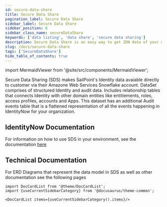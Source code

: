 ```yaml
---
id: secure-data-share
title: Secure Data Share
pagination_label: Secure Data Share
sidebar_label: Secure Data Share
sidebar_position: 6
sidebar_class_name: secureDataShare
keywords: ['data listing', 'data share', 'secure data sharing']
description: Secure Data Share is an easy way to get IDN data of your organization in a structured format.
slug: /docs/secure-data-share
tags: ['SecureDataShare']
hide_table_of_contents: true
---
```


import MermaidViewer from '@site/src/components/MermaidViewer';

Secure Data Sharing (SDS) makes SailPoint's Identity data avaiable directly to customer via their Amazone Web Services Snowflake account. DataSet comprises of structured Identity and audit data. Includes relationship tables that connects Identity with other domain entities like entitlements, roles, access profiles, accounts and Apps. This dataset has an additional Audit events table that is a flattened representation of all the events happening in IdentityNow for your organization.

## IdentityNow Documentation
For information on how to use SDS in your environment, see the documentation [here](https://documentation.sailpoint.com/saas/help/secure_data_share/secure_data_share.html)

## Technical Documentation
For ERD Diagrams that represent the data model in SDS as well as other documentation see the following pages

```mdx-code-block
import DocCardList from '@theme/DocCardList';
import {useCurrentSidebarCategory} from '@docusaurus/theme-common';

<DocCardList items={useCurrentSidebarCategory().items}/>
```